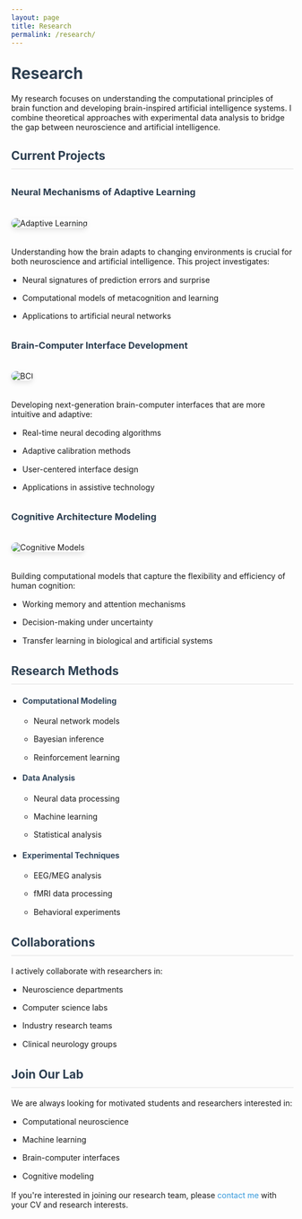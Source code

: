 ```yaml
---
layout: page
title: Research
permalink: /research/
---
```


# Research

My research focuses on understanding the computational principles of brain function and developing brain-inspired artificial intelligence systems. I combine theoretical approaches with experimental data analysis to bridge the gap between neuroscience and artificial intelligence.

## Current Projects

### Neural Mechanisms of Adaptive Learning
![Adaptive Learning](/assets/images/placeholder-research1.jpg)

Understanding how the brain adapts to changing environments is crucial for both neuroscience and artificial intelligence. This project investigates:
- Neural signatures of prediction errors and surprise
- Computational models of metacognition and learning
- Applications to artificial neural networks

### Brain-Computer Interface Development
![BCI](/assets/images/placeholder-research2.jpg)

Developing next-generation brain-computer interfaces that are more intuitive and adaptive:
- Real-time neural decoding algorithms
- Adaptive calibration methods
- User-centered interface design
- Applications in assistive technology

### Cognitive Architecture Modeling
![Cognitive Models](/assets/images/placeholder-research3.jpg)

Building computational models that capture the flexibility and efficiency of human cognition:
- Working memory and attention mechanisms
- Decision-making under uncertainty
- Transfer learning in biological and artificial systems

## Research Methods

- **Computational Modeling**
  - Neural network models
  - Bayesian inference
  - Reinforcement learning
  
- **Data Analysis**
  - Neural data processing
  - Machine learning
  - Statistical analysis
  
- **Experimental Techniques**
  - EEG/MEG analysis
  - fMRI data processing
  - Behavioral experiments

## Collaborations

I actively collaborate with researchers in:
- Neuroscience departments
- Computer science labs
- Industry research teams
- Clinical neurology groups

## Join Our Lab

We are always looking for motivated students and researchers interested in:
- Computational neuroscience
- Machine learning
- Brain-computer interfaces
- Cognitive modeling

If you're interested in joining our research team, please [contact me](/contact) with your CV and research interests.

<style>
.page-content {
    max-width: 900px;
    margin: 0 auto;
    padding: 20px;
}

h1, h2, h3 {
    color: #2c3e50;
    margin-top: 30px;
}

h2 {
    border-bottom: 2px solid #eee;
    padding-bottom: 10px;
}

img {
    max-width: 100%;
    height: auto;
    border-radius: 10px;
    margin: 20px 0;
    box-shadow: 0 4px 8px rgba(0,0,0,0.1);
}

ul {
    padding-left: 20px;
}

li {
    margin-bottom: 10px;
    line-height: 1.6;
}

strong {
    color: #34495e;
}

a {
    color: #3498db;
    text-decoration: none;
}

a:hover {
    text-decoration: underline;
}
</style> 